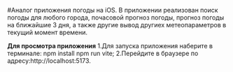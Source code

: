 #Аналог приложения погоды на iOS.
В приложении реализован поиск погоды для любого города, почасовой прогноз погоды, прогноз погоды на ближайшие 3 дня, а также другие вывод другиех метеопараметров в текущий момент времени. 

**Для просмотра приложения**
1.Для запуска приложения наберите в терминале: npm install npm run vite;
2.Перейдите в браузере по адресу:http://localhost:5173.
